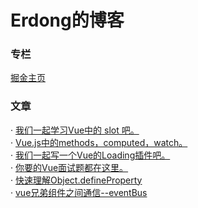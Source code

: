 # Erdong的博客


### 专栏  

[掘金主页](https://juejin.im/user/57c5258d5bbb5000634b124a)


### 文章

· [我们一起学习Vue中的 slot 吧。](https://juejin.im/post/5d329701e51d45109b01b25b)  
· [Vue.js中的methods，computed，watch。](https://juejin.im/post/5d30367af265da1b6f43ad78)  
· [我们一起写一个Vue的Loading插件吧。](https://juejin.im/post/5d15ba136fb9a07ef161961c)  
· [你要的Vue面试题都在这里。](https://juejin.im/post/5d13436f6fb9a07eca698ba0)  
· [快速理解Object.defineProperty](https://juejin.im/post/5d06ecf8f265da1bc07e38ef)  
· [vue兄弟组件之间通信--eventBus](https://juejin.im/post/5d035f6b6fb9a07f0052d7de)  

